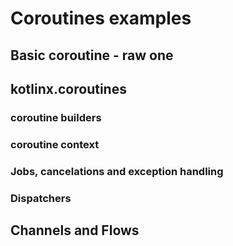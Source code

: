 # Coroutines examples
## Basic coroutine - raw one

##  kotlinx.coroutines
### coroutine builders
### coroutine context
### Jobs, cancelations and exception handling
### Dispatchers

## Channels and Flows
